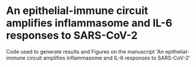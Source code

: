 # An epithelial-immune circuit amplifies inflammasome and IL-6 responses to SARS-CoV-2
Code used to generate results and Figures on the manuscript 'An epithelial-immune circuit amplifies inflammasome and IL-6 responses to SARS-CoV-2'
